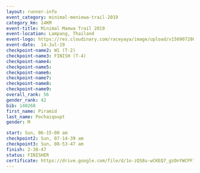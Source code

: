 ```yaml
---
layout: runner-info 
event_category: minimal-meniewa-trail-2019 
category_km: 14KM 
event-title: Minimal Maewa Trail 2019 
event-location: Lampang, Thailand 
event-logo: https://res.cloudinary.com/raceyaya/image/upload/v1569072805/logo/minimal-trail_ktnvsp.jpg 
event-date:  14-Jul-19 
checkpoint-name2: W1 (T-2) 
checkpoint-name3: FINISH (T-4) 
checkpoint-name4: 
checkpoint-name5: 
checkpoint-name6: 
checkpoint-name7: 
checkpoint-name8: 
checkpoint-name9: 
overall_rank: 56
gender_rank: 42
bib: 140268
first_name: Piramid
last_name: Pochaiqoupt
gender: M

start: Sun, 06-15-00 am
checkpoint2: Sun, 07-14-39 am
checkpoint3: Sun, 08-53-47 am
finish: 2-38-47
status: FINISHER
certificate: https://drive.google.com/file/d/1o-zQS8u-wCKEQ7_gzOnYWCPF13YKG6s_/view?usp=sharing
---
```

